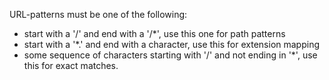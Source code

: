 URL-patterns must be one of the following:

- start with a '/' and end with a '/*', use this one for path patterns
- start with a '*.' and end with a character, use this for extension mapping
- some sequence of characters starting with '/' and not ending in '*', use this for exact matches.